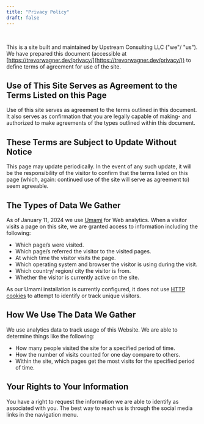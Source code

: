 ```yaml
---
title: "Privacy Policy"
draft: false
---
```


&nbsp;

This is a site built and maintained by Upstream Consulting LLC
("we"/ "us"). We have prepared this document (accessible at
[https://trevorwagner.dev/privacy/](https://trevorwagner.dev/privacy/))
to define terms of agreement for use of the site.

## Use of This Site Serves as Agreement to the Terms Listed on this Page
Use of this site serves as agreement to the terms outlined in this
document. It also serves as confirmation that you are legally capable
of making- and authorized to make agreements of the types outlined
within this document.

## These Terms are Subject to Update Without Notice
This page may update periodically. In the event of any such
update, it will be the responsibility of the visitor to confirm
that the terms listed on this page (which, again: continued use
of the site will serve as agreement to) seem agreeable.

## The Types of Data We Gather
As of January 11, 2024 we use [Umami](https://umami.is/) for Web
analytics. When a visitor visits a page on this site, we are
granted access to information including the following:

- Which page/s were visited.
- Which page/s referred the visitor to the visited pages.
- At which time the visitor visits the page.
- Which operating system and browser the visitor is using during the visit.
- Which country/ region/ city the visitor is from.
- Whether the visitor is currently active on the site.

As our Umami installation is currently configured, it does not
use [HTTP cookies](https://en.wikipedia.org/wiki/HTTP_cookie) to
attempt to identify or track unique visitors.

## How We Use The Data We Gather
We use analytics data to track usage of this Website. We are able
to determine things like the following:

- How many people visited the site for a specified period of time.
- How the number of visits counted for one day compare to others.
- Within the site, which pages get the most visits for the
  specified period of time.

## Your Rights to Your Information
You have a right to request the information we are able to
identify as associated with you. The best way to reach us is
through the social media links in the navigation menu.